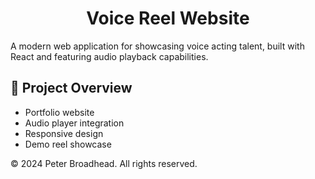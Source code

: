 <h1 align="center">Voice Reel Website</h1>

A modern web application for showcasing voice acting talent, built with React and featuring audio playback capabilities.

## 🎯 Project Overview

- Portfolio website
- Audio player integration
- Responsive design
- Demo reel showcase

© 2024 Peter Broadhead. All rights reserved.